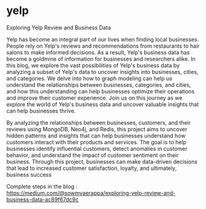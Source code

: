 # yelp
Exploring Yelp Review and Business Data

Yelp has become an integral part of our lives when finding local businesses. People rely on Yelp's reviews and recommendations from restaurants to hair salons to make informed decisions. As a result, Yelp's business data has become a goldmine of information for businesses and researchers alike. In this blog, we explore the vast possibilities of Yelp's business data by analyzing a subset of Yelp's data to uncover insights into businesses, cities, and categories. We delve into how to graph modeling can help us understand the relationships between businesses, categories, and cities, and how this understanding can help businesses optimize their operations and improve their customer experience. Join us on this journey as we explore the world of Yelp's business data and uncover valuable insights that can help businesses thrive.

By analyzing the relationships between businesses, customers, and their reviews using MongoDB, Neo4j, and Redis, this project aims to uncover hidden patterns and insights that can help businesses understand how customers interact with their products and services. The goal is to help businesses identify influential customers, detect anomalies in customer behavior, and understand the impact of customer sentiment on their business. Through this project, businesses can make data-driven decisions that lead to increased customer satisfaction, loyalty, and ultimately, business success

Complete steps in the blog : https://medium.com/@sowmyaerappa/exploring-yelp-review-and-business-data-ac89f67dc9c
